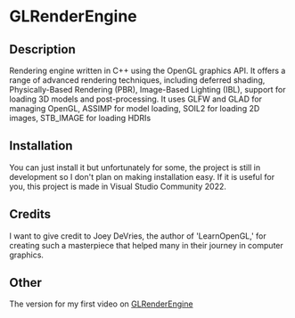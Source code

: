 # GLRenderEngine

## Description
Rendering engine written in C++ using the OpenGL graphics API. It offers a range of advanced rendering techniques,
including deferred shading, Physically-Based Rendering (PBR), Image-Based Lighting (IBL), support for loading 3D
models and post-processing.
It uses GLFW and GLAD for managing OpenGL, ASSIMP for model loading, SOIL2 for loading 2D images, STB_IMAGE for loading HDRIs

## Installation
You can just install it but unfortunately for some, the project is still in development so I don't plan on making
installation easy. If it is useful for you, this project is made in Visual Studio Community 2022.

## Credits
I want to give credit to Joey DeVries, the author of 'LearnOpenGL,' for creating such a masterpiece that helped many in their journey in computer graphics.

## Other
The version for my first video on [GLRenderEngine](github.com/Pharos1/GLRenderEngine/releases/tag/v0.1.0)